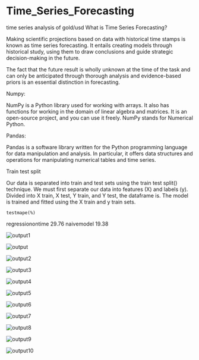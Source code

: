 # Time_Series_Forecasting

time series analysis of gold/usd
What is Time Series Forecasting?

Making scientific projections based on data with historical time stamps is known as time series forecasting. It entails creating models through historical study, using them to draw conclusions and guide strategic decision-making in the future. 

The fact that the future result is wholly unknown at the time of the task and can only be anticipated through thorough analysis and evidence-based priors is an essential distinction in forecasting.

Numpy: 

NumPy is a Python library used for working with arrays. It also has functions for working in the domain of linear algebra and matrices. It is an open-source project, and you can use it freely. NumPy stands for Numerical Python.

Pandas:

Pandas is a software library written for the Python programming language for data manipulation and analysis. In particular, it offers data structures and operations for manipulating numerical tables and time series.

Train test split

Our data is separated into train and test sets using the train test split() technique. We must first separate our data into features (X) and labels (y). Divided into X train, X test, Y train, and Y test, the dataframe is. The model is trained and fitted using the X train and y train sets.    


	testmape(%)
regressionontime	29.76
naivemodel	19.38



![output1](https://github.com/ritik944/Time_Series_Forecasting/assets/110728821/45c30b3e-e695-4048-80fd-fceaa4fc1502)

![output](https://github.com/ritik944/Time_Series_Forecasting/assets/110728821/8be912e5-de85-4170-b02d-cf17e355a841)

![output2](https://github.com/ritik944/Time_Series_Forecasting/assets/110728821/578fea4f-9eac-4920-b0f4-de182d461505)

![output3](https://github.com/ritik944/Time_Series_Forecasting/assets/110728821/16cd65b7-5d7c-4717-82cf-735c35f866da)

![output4](https://github.com/ritik944/Time_Series_Forecasting/assets/110728821/4fc89143-f433-4d9d-8a9f-f15978e92ff3)

![output5](https://github.com/ritik944/Time_Series_Forecasting/assets/110728821/76ea7ec9-21a2-428f-8d35-c78fbc9ed4ac)

![output6](https://github.com/ritik944/Time_Series_Forecasting/assets/110728821/48eb8535-c907-46d2-bd23-79be22cecfbd)

![output7](https://github.com/ritik944/Time_Series_Forecasting/assets/110728821/603a3336-b198-4bdf-ae22-2c365f100024)

![output8](https://github.com/ritik944/Time_Series_Forecasting/assets/110728821/53d8e5de-c49f-4699-abe6-4c5ab092b0a6)

![output9](https://github.com/ritik944/Time_Series_Forecasting/assets/110728821/506281a9-b8b5-40df-b282-6d5fddf1c006)

![output10](https://github.com/ritik944/Time_Series_Forecasting/assets/110728821/c6cdd770-40a3-41bb-ab46-3f2ccb042324)

